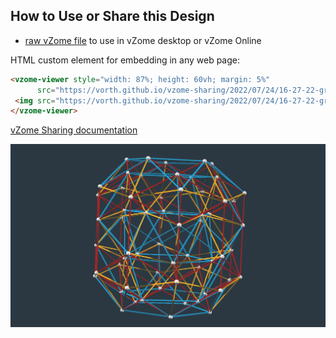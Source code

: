 
## How to Use or Share this Design

 - [raw vZome file](<https://raw.githubusercontent.com/vorth/vzome-sharing/main/2022/07/24/16-27-22-grandAntiprism-blue/grandAntiprism-blue.vZome>) to use in vZome desktop or vZome Online
 
 HTML custom element for embedding in any web page:
 ```html
<vzome-viewer style="width: 87%; height: 60vh; margin: 5%"
       src="https://vorth.github.io/vzome-sharing/2022/07/24/16-27-22-grandAntiprism-blue/grandAntiprism-blue.vZome" >
  <img src="https://vorth.github.io/vzome-sharing/2022/07/24/16-27-22-grandAntiprism-blue/grandAntiprism-blue.png" />
</vzome-viewer>
 ```

[vZome Sharing documentation](https://vzome.github.io/vzome/sharing.html#how-it-works)

![Image](<grandAntiprism-blue.png>)

